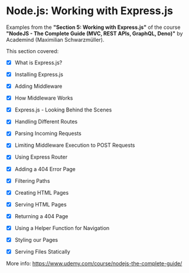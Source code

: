 # Node.js: Working with Express.js

Examples from the **"Section 5: Working with Express.js"** of the course **"NodeJS - The Complete Guide (MVC, REST APIs, GraphQL, Deno)"** by Academind (Maximilian Schwarzmüller).

This section covered:

- [x] What is Express.js?
- [x] Installing Express.js
- [x] Adding Middleware
- [x] How Middleware Works
- [x] Express.js - Looking Behind the Scenes
- [x] Handling Different Routes
- [x] Parsing Incoming Requests
- [x] Limiting Middleware Execution to POST Requests
- [x] Using Express Router
- [x] Adding a 404 Error Page
- [x] Filtering Paths
- [x] Creating HTML Pages
- [x] Serving HTML Pages
- [x] Returning a 404 Page
- [x] Using a Helper Function for Navigation
- [x] Styling our Pages
- [x] Serving Files Statically



More info: https://www.udemy.com/course/nodejs-the-complete-guide/
